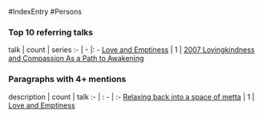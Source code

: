 #IndexEntry #Persons

### Top 10 referring talks
talk | count | series
:- | - |: -
<a data-href="Love and Emptiness" href="Love+and+Emptiness" class="internal-link" target="_blank" rel="noopener">Love and Emptiness</a> | 1 | <a data-href="2007 Lovingkindness and Compassion As a Path to Awakening" href="2007+Lovingkindness+and+Compassion+As+a+Path+to+Awakening" class="internal-link" target="_blank" rel="noopener">2007 Lovingkindness and Compassion As a Path to Awakening</a>

### Paragraphs with 4+ mentions
description | count | talk
:- | : - | :-
<a aria-label-position="top" aria-label="Love and Emptiness > Relaxing back into a space of metta" data-href="Love and Emptiness#Relaxing back into a space of metta" href="Love+and+Emptiness#Relaxing+back+into+a+space+of+metta" class="internal-link" target="_blank" rel="noopener">Relaxing back into a space of metta</a> | 1 | <a data-href="Love and Emptiness" href="Love+and+Emptiness" class="internal-link" target="_blank" rel="noopener">Love and Emptiness</a>

